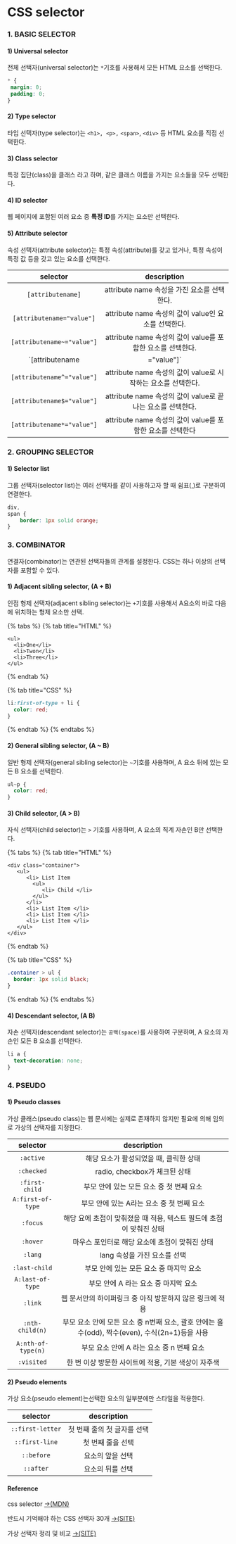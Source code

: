 # CSS selector

### 1. BASIC SELECTOR

#### 1\) Universal selector

전체 선택자\(universal selector\)는 `*`기호를 사용해서 모든 HTML 요소를 선택한다.

```css
* {
 margin: 0;
 padding: 0;
}
```

#### 2\) Type selector

타입 선택자\(type selector\)는 `<h1>, <p>,` `<span>`, `<div>` 등 HTML 요소를 직접 선택한다.

#### 3\) Class selector

특정 집단\(class\)을 클래스 라고 하며, 같은 클래스 이름을 가지는 요소들을 모두 선택한다.

#### 4\) ID selector

웹 페이지에 포함된 여러 요소 중 **특정 ID**를 가지는 요소만 선택한다.

#### 5\) Attribute selector

속성 선택자\(attribute selector\)는 특정 속성\(attribute\)를 갖고 있거나, 특정 속성이 특정 값 등을 갖고 있는 요소를 선택한다.

| selector | description |
| :---: | :---: |
| `[attributename]` | attribute name 속성을 가진 요소를 선택한다. |
| `[attributename="value"]` | attribute name 속성의 값이 value인 요소를 선택한다. |
| `[attributename~="value"]` | attribute name 속성의 값이 value를 포함한 요소를 선택한다. |
| `[attributename|="value"]` | attribute name 속성의 값이 value이거나 value~로 시작하는 요소를 선택한다. |
| `[attributename^="value"]` | attribute name 속성의 값이 value로 시작하는 요소를 선택한다. |
| `[attributename$="value"]` | attribute name 속성의 값이 value로 끝나는 요소를 선택한다. |
| `[attributename*="value"]` | attribute name 속성의 값이 value를 포함한 요소를 선택한다 |

### 2. GROUPING SELECTOR 

#### 1\) Selector list

그룹 선택자\(selector list\)는 여러 선택자를 같이 사용하고자 할 때 쉼표\(,\)로 구분하여 연결한다.

```css
div,
span {
	border: 1px solid orange;
}
```

### 3. COMBINATOR

연결자\(combinator\)는 연관된 선택자들의 관계를 설정한다.  CSS는 하나 이상의 선택자를 포함할 수 있다.

#### 1\) Adjacent sibling selector, \(A + B\)

인접 형제 선택자\(adjacent sibling selector\)는 `+`기호를 사용해서 A요소의 바로 다음에 위치하는 형제 요소만 선택.

{% tabs %}
{% tab title="HTML" %}
```markup
<ul>
  <li>One</li>
  <li>Twon</li>
  <li>Three</li>
</ul>
```
{% endtab %}

{% tab title="CSS" %}
```css
li:first-of-type + li {
  color: red;
}
```
{% endtab %}
{% endtabs %}

#### 2\) General sibling selector, \(A ~ B\)

일반 형제 선택자\(general sibling selector\)는 `~`기호를 사용하며, A 요소 뒤에 있는 모든 B 요소를 선택한다.

```css
ul~p {
  color: red;
}
```

#### 3\) Child selector, \(A &gt; B\)

자식 선택자\(child selector\)는  `>`  기호를 사용하며, A 요소의 직계 자손인 B만 선택한다.

{% tabs %}
{% tab title="HTML" %}
```markup
<div class="container">
   <ul>
      <li> List Item
        <ul>
           <li> Child </li>
        </ul>
      </li>
      <li> List Item </li>
      <li> List Item </li>
      <li> List Item </li>
   </ul>
</div>
```
{% endtab %}

{% tab title="CSS" %}
```css
.container > ul {
  border: 1px solid black;
}
```
{% endtab %}
{% endtabs %}

#### 4\) Descendant selector, \(A B\)

자손 선택자\(descendant selector\)는 `공백(space)`를 사용하여 구분하며, A 요소의 자손인 모든 B 요소를 선택한다.

```css
li a {
  text-decoration: none;
}
```

### 4. PSEUDO <a id="reference"></a>

#### 1\) Pseudo classes

가상 클래스\(pseudo class\)는 웹 문서에는 실제로 존재하지 않지만 필요에 의해 임의로 가상의 선택자를 지정한다.

| selector | description |
| :---: | :---: |
| `:active` | 해당 요소가 활성되었을 때, 클릭한 상태 |
| `:checked` | radio, checkbox가 체크된 상태 |
| `:first-child` | 부모 안에 있는 모든 요소 중 첫 번째 요소 |
| `A:first-of-type` | 부모 안에 있는 A라는 요소 중 첫 번째 요소 |
| `:focus` | 해당 요에 초점이 맞춰졌을 때 적용, 텍스트 필드에 초점이 맞춰진 상태 |
| `:hover` | 마우스 포인터로 해당 요소에 초점이 맞춰진 상태 |
| `:lang` | lang 속성을 가진 요소를 선택 |
| `:last-child` | 부모 안에 있는 모든 요소 중 마지막 요소 |
| `A:last-of-type` |  부모 안에 A 라는 요소 중 마지막 요소 |
| `:link` | 웹 문서안의 하이퍼링크 중 아직 방문하지 않은 링크에 적용 |
| `:nth-child(n)` | 부모 요소 안에 모든 요소 중 n번째 요소, 괄호 안에는 홀수\(odd\), 짝수\(even\), 수식\(2n+1\)등을 사용 |
| `A:nth-of-type(n)` | 부모 요소 안에 A 라는 요소 중 n 번째 요소 |
| `:visited` | 한 번 이상 방문한 사이트에 적용, 기본 색상이 자주색 |

#### 2\) Pseudo elements

가상 요소\(pseudo element\)는선택한 요소의 일부분에만 스타일을 적용한다.

| selector | description |
| :---: | :---: |
| `::first-letter` | 첫 번째 줄의 첫 글자를 선택 |
| `::first-line` | 첫 번째 줄을 선택 |
| `::before` | 요소의 앞을 선택 |
| `::after` | 요소의 뒤를 선택 |

#### Reference

css selector [→\(MDN\)](https://developer.mozilla.org/en-US/docs/Learn/CSS/Styling_text/Fundamentals)

반드시 기억해야 하는 CSS 선택자 30개 [→\(SITE\)﻿](https://code.tutsplus.com/ko/tutorials/the-30-css-selectors-you-must-memorize--net-16048)

가상 선택자 정리 및 비교 [→\(SITE\)﻿](https://lalacode.tistory.com/6)

